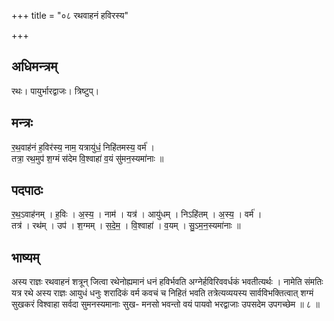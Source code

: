 +++
title = "०८ रथवाहनं हविरस्य"

+++
## अधिमन्त्रम्
रथः। पायुर्भारद्वाजः। त्रिष्टुप्।

## मन्त्रः
र॒थ॒वाह॑नं ह॒विर॑स्य॒ नाम॒ यत्रायु॑धं॒ निहि॑तमस्य॒ वर्म॑ ।  
तत्रा॒ रथ॒मुप॑ श॒ग्मं स॑देम वि॒श्वाहा॑ व॒यं सु॑मन॒स्यमा॑नाः ॥

## पदपाठः
र॒थ॒ऽवाह॑नम् । ह॒विः । अ॒स्य॒ । नाम॑ । यत्र॑ । आयु॑धम् । निऽहि॑तम् । अ॒स्य॒ । वर्म॑ ।  
तत्र॑ । रथ॑म् । उप॑ । श॒ग्मम् । स॒दे॒म॒ । वि॒श्वाहा॑ । व॒यम् । सु॒ऽम॒न॒स्यमा॑नाः ॥

## भाष्यम्
अस्य राज्ञः रथवाहनं शत्रून् जित्वा रथेनोह्यमानं धनं हविर्भवति अग्नेर्हविरिववर्धकं भवतीत्यर्थः । नामेति संमतिः यत्र रथे अस्य राज्ञः आयुधं धनुः शरादिकं वर्म कवचं च निहितं भवति तत्रेत्यव्ययस्य सार्वविभक्तित्वात् शग्मं सुखकरं विश्वाहा सर्वदा सुमनस्यमानाः सुख- मनसो भवन्तो वयं पायवो भरद्वाजाः उपसदेम उपगच्छेम ॥ ८ ॥